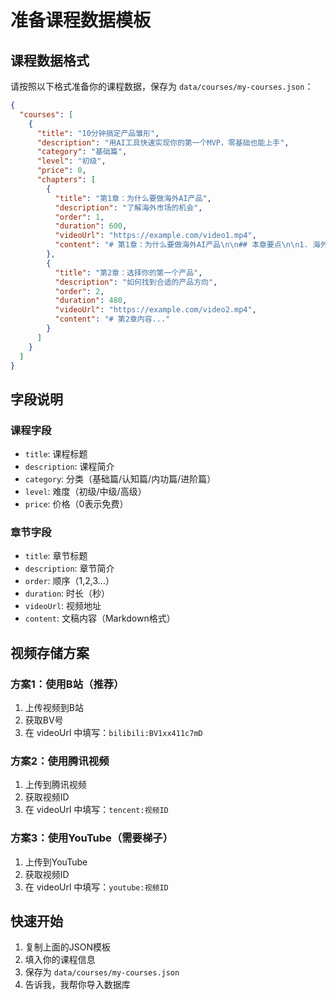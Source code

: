 # 准备课程数据模板

## 课程数据格式

请按照以下格式准备你的课程数据，保存为 `data/courses/my-courses.json`：

```json
{
  "courses": [
    {
      "title": "10分钟搞定产品雏形",
      "description": "用AI工具快速实现你的第一个MVP，零基础也能上手",
      "category": "基础篇",
      "level": "初级",
      "price": 0,
      "chapters": [
        {
          "title": "第1章：为什么要做海外AI产品",
          "description": "了解海外市场的机会",
          "order": 1,
          "duration": 600,
          "videoUrl": "https://example.com/video1.mp4",
          "content": "# 第1章：为什么要做海外AI产品\n\n## 本章要点\n\n1. 海外市场的优势\n2. AI产品的机会\n3. 如何开始\n\n## 详细内容\n\n这里写你的课程文稿..."
        },
        {
          "title": "第2章：选择你的第一个产品",
          "description": "如何找到合适的产品方向",
          "order": 2,
          "duration": 480,
          "videoUrl": "https://example.com/video2.mp4",
          "content": "# 第2章内容..."
        }
      ]
    }
  ]
}
```

## 字段说明

### 课程字段
- `title`: 课程标题
- `description`: 课程简介
- `category`: 分类（基础篇/认知篇/内功篇/进阶篇）
- `level`: 难度（初级/中级/高级）
- `price`: 价格（0表示免费）

### 章节字段
- `title`: 章节标题
- `description`: 章节简介
- `order`: 顺序（1,2,3...）
- `duration`: 时长（秒）
- `videoUrl`: 视频地址
- `content`: 文稿内容（Markdown格式）

## 视频存储方案

### 方案1：使用B站（推荐）
1. 上传视频到B站
2. 获取BV号
3. 在 videoUrl 中填写：`bilibili:BV1xx411c7mD`

### 方案2：使用腾讯视频
1. 上传到腾讯视频
2. 获取视频ID
3. 在 videoUrl 中填写：`tencent:视频ID`

### 方案3：使用YouTube（需要梯子）
1. 上传到YouTube
2. 获取视频ID
3. 在 videoUrl 中填写：`youtube:视频ID`

## 快速开始

1. 复制上面的JSON模板
2. 填入你的课程信息
3. 保存为 `data/courses/my-courses.json`
4. 告诉我，我帮你导入数据库